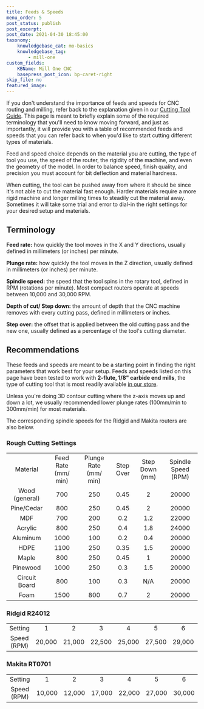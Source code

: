 ```yaml
---
title: Feeds & Speeds
menu_order: 5
post_status: publish
post_excerpt: 
post_date: 2021-04-30 18:45:00
taxonomy:
    knowledgebase_cat: mo-basics
    knowledgebase_tag:
        - mill-one
custom_fields:
    KBName: Mill One CNC
    basepress_post_icon: bp-caret-right
skip_file: no
featured_image: 
---
```


If you don't understand the importance of feeds and speeds for CNC routing and milling, refer back to the explanation given in our <a href="https://resources.sienci.com/view/mo-cutting-tools/">Cutting Tool Guide</a>. This page is meant to briefly explain some of the required terminology that you'll need to know moving forward, and just as importantly, it will provide you with a table of recommended feeds and speeds that you can refer back to when you'd like to start cutting different types of materials.

Feed and speed choice depends on the material you are cutting, the type of tool you use, the speed of the router, the rigidity of the machine, and even the geometry of the model. In order to balance speed, finish quality, and precision you must account for bit deflection and material hardness.

When cutting, the tool can be pushed away from where it should be since it's not able to cut the material fast enough. Harder materials require a more rigid machine and longer milling times to steadily cut the material away. Sometimes it will take some trial and error to dial-in the right settings for your desired setup and materials.

## Terminology

<b>Feed rate:</b> how quickly the tool moves in the X and Y directions, usually defined in millimeters (or inches) per minute.

<b>Plunge rate:</b> how quickly the tool moves in the Z direction, usually defined in millimeters (or inches) per minute.

<b>Spindle speed:</b> the speed that the tool spins in the rotary tool, defined in RPM (rotations per minute). Most compact routers operate at speeds between 10,000 and 30,000 RPM.

<b>Depth of cut/ Step down:</b> the amount of depth that the CNC machine removes with every cutting pass, defined in millimeters or inches.

<b>Step over:</b> the offset that is applied between the old cutting pass and the new one, usually defined as a percentage of the tool's cutting diameter.

## Recommendations

These feeds and speeds are meant to be a starting point in finding the right parameters that work best for your setup. Feeds and speeds listed on this page have been tested to work with <b>2-flute, 1/8" carbide end mills</b>, the type of cutting tool that is most readily available <a href="https://sienci.com/product-category/end-mills-bits/" target="_blank" rel="noopener">in our store</a>.

Unless you're doing 3D contour cutting where the z-axis moves up and down a lot, we usually recommended lower plunge rates (100mm/min to 300mm/min) for most materials.

The corresponding spindle speeds for the Ridgid and Makita routers are also below.

### Rough Cutting Settings

<table width="20">
<tbody>
<tr>
<td align="center" valign="middle">Material</td>
<td align="center" valign="middle">Feed Rate (mm/ min)</td>
<td align="center" valign="middle">Plunge Rate (mm/ min)</td>
<td align="center" valign="middle">Step Over</td>
<td align="center" valign="middle">Step Down (mm)</td>
<td align="center" valign="middle">Spindle Speed (RPM)</td>
</tr>
<tr>
<td align="center" valign="middle">Wood (general)</td>
<td align="center" valign="middle">700</td>
<td align="center" valign="middle">250</td>
<td align="center" valign="middle">0.45</td>
<td align="center" valign="middle">2</td>
<td align="center" valign="middle">20000</td>
</tr>
<tr>
<td align="center" valign="middle">Pine/Cedar</td>
<td align="center" valign="middle">800</td>
<td align="center" valign="middle">250</td>
<td align="center" valign="middle">0.45</td>
<td align="center" valign="middle">2</td>
<td align="center" valign="middle">20000</td>
</tr>
<tr>
<td align="center" valign="middle">MDF</td>
<td align="center" valign="middle">700</td>
<td align="center" valign="middle">200</td>
<td align="center" valign="middle">0.2</td>
<td align="center" valign="middle">1.2</td>
<td align="center" valign="middle">22000</td>
</tr>
<tr>
<td align="center" valign="middle">Acrylic</td>
<td align="center" valign="middle">800</td>
<td align="center" valign="middle">250</td>
<td align="center" valign="middle">0.4</td>
<td align="center" valign="middle">1.8</td>
<td align="center" valign="middle">24000</td>
</tr>
<tr>
<td align="center" valign="middle">Aluminum</td>
<td align="center" valign="middle">1000</td>
<td align="center" valign="middle">100</td>
<td align="center" valign="middle">0.2</td>
<td align="center" valign="middle">0.4</td>
<td align="center" valign="middle">20000</td>
</tr>
<tr>
<td align="center" valign="middle">HDPE</td>
<td align="center" valign="middle">1100</td>
<td align="center" valign="middle">250</td>
<td align="center" valign="middle">0.35</td>
<td align="center" valign="middle">1.5</td>
<td align="center" valign="middle">20000</td>
</tr>
<tr>
<td align="center" valign="middle">Maple</td>
<td align="center" valign="middle">800</td>
<td align="center" valign="middle">250</td>
<td align="center" valign="middle">0.45</td>
<td align="center" valign="middle">1</td>
<td align="center" valign="middle">20000</td>
</tr>
<tr>
<td align="center" valign="middle">Pinewood</td>
<td align="center" valign="middle">1000</td>
<td align="center" valign="middle">250</td>
<td align="center" valign="middle">0.3</td>
<td align="center" valign="middle">1.5</td>
<td align="center" valign="middle">20000</td>
</tr>
<tr>
<td align="center" valign="middle">Circuit Board</td>
<td align="center" valign="middle">800</td>
<td align="center" valign="middle">100</td>
<td align="center" valign="middle">0.3</td>
<td align="center" valign="middle">N/A</td>
<td align="center" valign="middle">20000</td>
</tr>
<tr>
<td align="center" valign="middle">Foam</td>
<td align="center" valign="middle">1500</td>
<td align="center" valign="middle">800</td>
<td align="center" valign="middle">0.7</td>
<td align="center" valign="middle">2</td>
<td align="center" valign="middle">20000</td>
</tr>
</tbody>
</table>

### Ridgid R24012

<table width="20">
<tbody>
<tr>
<td align="center" valign="middle">Setting</td>
<td align="center" valign="middle">1</td>
<td align="center" valign="middle">2</td>
<td align="center" valign="middle">3</td>
<td align="center" valign="middle">4</td>
<td align="center" valign="middle">5</td>
<td align="center" valign="middle">6</td>
<td align="center" valign="middle">7</td>
</tr>
<tr>
<td align="center" valign="middle">Speed (RPM)</td>
<td align="center" valign="middle">20,000</td>
<td align="center" valign="middle">21,000</td>
<td align="center" valign="middle">22,500</td>
<td align="center" valign="middle">25,000</td>
<td align="center" valign="middle">27,500</td>
<td align="center" valign="middle">29,000</td>
<td align="center" valign="middle">30,000</td>
</tr>
</tbody>
</table>

### Makita RT0701

<table width="20">
<tbody>
<tr>
<td align="center" valign="middle">Setting</td>
<td align="center" valign="middle">1</td>
<td align="center" valign="middle">2</td>
<td align="center" valign="middle">3</td>
<td align="center" valign="middle">4</td>
<td align="center" valign="middle">5</td>
<td align="center" valign="middle">6</td>
</tr>
<tr>
<td align="center" valign="middle">Speed (RPM)</td>
<td align="center" valign="middle">10,000</td>
<td align="center" valign="middle">12,000</td>
<td align="center" valign="middle">17,000</td>
<td align="center" valign="middle">22,000</td>
<td align="center" valign="middle">27,000</td>
<td align="center" valign="middle">30,000</td>
</tr>
</tbody>
</table>
